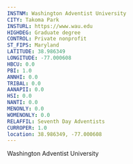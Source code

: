 ```yaml
---
INSTNM: Washington Adventist University
CITY: Takoma Park
INSTURL: https://www.wau.edu
HIGHDEG: Graduate degree
CONTROL: Private nonprofit
ST_FIPS: Maryland
LATITUDE: 38.986349
LONGITUDE: -77.000608
HBCU: 0.0
PBI: 1.0
ANNHI: 0.0
TRIBAL: 0.0
AANAPII: 0.0
HSI: 0.0
NANTI: 0.0
MENONLY: 0.0
WOMENONLY: 0.0
RELAFFIL: Seventh Day Adventists
CURROPER: 1.0
location: 38.986349, -77.000608
---
```

Washington Adventist University